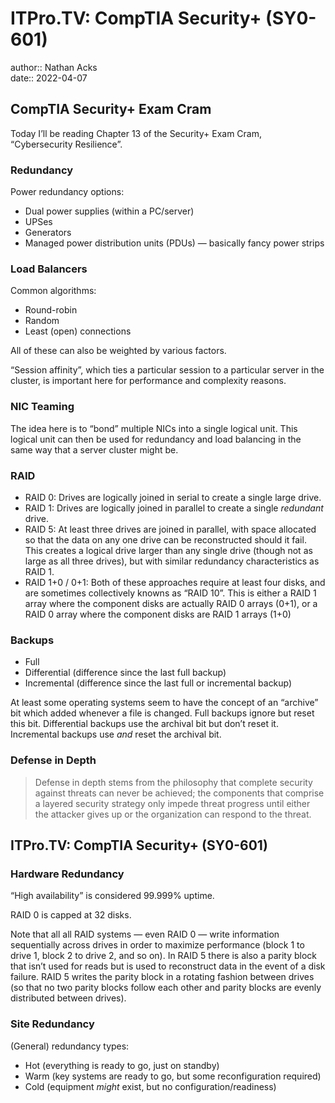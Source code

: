 # ITPro.TV: CompTIA Security+ (SY0-601)

author:: Nathan Acks  
date:: 2022-04-07

## CompTIA Security+ Exam Cram

Today I’ll be reading Chapter 13 of the Security+ Exam Cram, “Cybersecurity Resilience”.

### Redundancy

Power redundancy options:

* Dual power supplies (within a PC/server)
* UPSes
* Generators
* Managed power distribution units (PDUs) — basically fancy power strips

### Load Balancers

Common algorithms:

* Round-robin
* Random
* Least (open) connections

All of these can also be weighted by various factors.

“Session affinity”, which ties a particular session to a particular server in the cluster, is important here for performance and complexity reasons.

### NIC Teaming

The idea here is to “bond” multiple NICs into a single logical unit. This logical unit can then be used for redundancy and load balancing in the same way that a server cluster might be.

### RAID

* RAID 0: Drives are logically joined in serial to create a single large drive.
* RAID 1: Drives are logically joined in parallel to create a single *redundant* drive.
* RAID 5: At least three drives are joined in parallel, with space allocated so that the data on any one drive can be reconstructed should it fail. This creates a logical drive larger than any single drive (though not as large as all three drives), but with similar redundancy characteristics as RAID 1.
* RAID 1+0 / 0+1: Both of these approaches require at least four disks, and are sometimes collectively knowns as “RAID 10”. This is either a RAID 1 array where the component disks are actually RAID 0 arrays (0+1), or a RAID 0 array where the component disks are RAID 1 arrays (1+0)

### Backups

* Full
* Differential (difference since the last full backup)
* Incremental (difference since the last full or incremental backup)

At least some operating systems seem to have the concept of an “archive” bit which added whenever a file is changed. Full backups ignore but reset this bit. Differential backups use the archival bit but don’t reset it. Incremental backups use *and* reset the archival bit.

### Defense in Depth

> Defense in depth stems from the philosophy that complete security against threats can never be achieved; the components that comprise a layered security strategy only impede threat progress until either the attacker gives up or the organization can respond to the threat.

## ITPro.TV: CompTIA Security+ (SY0-601)

### Hardware Redundancy

“High availability” is considered 99.999% uptime.

RAID 0 is capped at 32 disks.

Note that all all RAID systems — even RAID 0 — write information sequentially across drives in order to maximize performance (block 1 to drive 1, block 2 to drive 2, and so on). In RAID 5 there is also a parity block that isn’t used for reads but is used to reconstruct data in the event of a disk failure. RAID 5 writes the parity block in a rotating fashion between drives (so that no two parity blocks follow each other and parity blocks are evenly distributed between drives).

### Site Redundancy

(General) redundancy types:

* Hot (everything is ready to go, just on standby)
* Warm (key systems are ready to go, but some reconfiguration required)
* Cold (equipment *might* exist, but no configuration/readiness)
